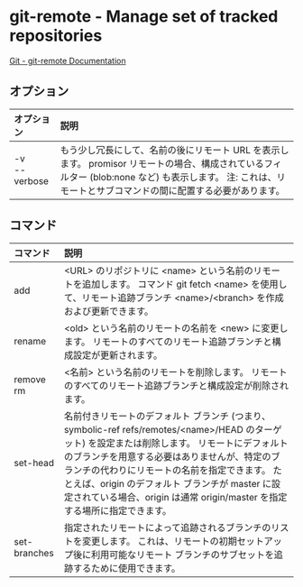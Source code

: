 # git-remote - Manage set of tracked repositories

[Git - git-remote Documentation](https://git-scm.com/docs/git-remote)

## オプション

|オプション|説明|
|:--|:--|
|-v<br>--verbose|もう少し冗長にして、名前の後にリモート URL を表示します。 promisor リモートの場合、構成されているフィルター (blob:none など) も表示します。 注: これは、リモートとサブコマンドの間に配置する必要があります。|

 ## コマンド
|コマンド|説明|
|:--|:--|
|add|\<URL> のリポジトリに \<name> という名前のリモートを追加します。 コマンド git fetch \<name> を使用して、リモート追跡ブランチ \<name>/\<branch> を作成および更新できます。|
|rename|\<old> という名前のリモートの名前を \<new> に変更します。 リモートのすべてのリモート追跡ブランチと構成設定が更新されます。|
|remove<br>rm|\<名前> という名前のリモートを削除します。 リモートのすべてのリモート追跡ブランチと構成設定が削除されます。|
|set-head|名前付きリモートのデフォルト ブランチ (つまり、symbolic-ref refs/remotes/\<name>/HEAD のターゲット) を設定または削除します。 リモートにデフォルトのブランチを用意する必要はありませんが、特定のブランチの代わりにリモートの名前を指定できます。 たとえば、origin のデフォルト ブランチが master に設定されている場合、origin は通常 origin/master を指定する場所に指定できます。|
|set-branches|指定されたリモートによって追跡されるブランチのリストを変更します。 これは、リモートの初期セットアップ後に利用可能なリモート ブランチのサブセットを追跡するために使用できます。|
